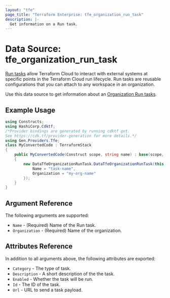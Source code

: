 ```yaml
---
layout: "tfe"
page_title: "Terraform Enterprise: tfe_organization_run_task"
description: |-
  Get information on a Run task.
---
```


# Data Source: tfe_organization_run_task

[Run tasks](https://developer.hashicorp.com/terraform/cloud-docs/workspaces/settings/run-tasks) allow Terraform Cloud to interact with external systems at specific points in the Terraform Cloud run lifecycle. Run tasks are reusable configurations that you can attach to any workspace in an organization.

Use this data source to get information about an [Organization Run tasks](https://developer.hashicorp.com/terraform/cloud-docs/workspaces/settings/run-tasks#creating-a-run-task).

## Example Usage

```csharp
using Constructs;
using HashiCorp.Cdktf;
/*Provider bindings are generated by running cdktf get.
See https://cdk.tf/provider-generation for more details.*/
using Gen.Providers.Tfe;
class MyConvertedCode : TerraformStack
{
    public MyConvertedCode(Construct scope, string name) : base(scope, name)
    {
        new DataTfeOrganizationRunTask.DataTfeOrganizationRunTask(this, "example", new DataTfeOrganizationRunTaskConfig {
            Name = "task-name",
            Organization = "my-org-name"
        });
    }
}
```

## Argument Reference

The following arguments are supported:

* `Name` - (Required) Name of the Run task.
* `Organization` - (Required) Name of the organization.

## Attributes Reference

In addition to all arguments above, the following attributes are exported:

* `Category` - The type of task.
* `Description` - A short description of the the task.
* `Enabled` - Whether the task will be run.
* `Id` - The ID of the task.
* `Url` - URL to send a task payload.

<!-- cache-key: cdktf-0.17.0-pre.15 input-7ffa3170dbbf69fd581f515eab6eaac9c5c936b21ba712b8803b32966fbb628c -->